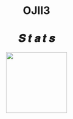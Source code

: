 <a href="https://ojii3.vercel.app"></a><h1 align="center">OJII3</h1></a>

<h1 align="center">𝑺 𝒕 𝒂 𝒕 𝒔</h1>

<div align="center">
<a href="https://github.com/anuraghazra/github-readme-stats"
  <img height=160 src='https://github-readme-stats.vercel.app/api?username=OJII3&count_private=true&show_icons=true&hide_title=true&hide_border=true' />  
  <img height=160 src="https://github-readme-stats.vercel.app/api/top-langs/?username=OJII3&count_private=trye&layout=compact&langs_count=10&hide_title=true&hide=shaderlab,mathematica,hlsl&hide_border=true" />
</a>
</div>
